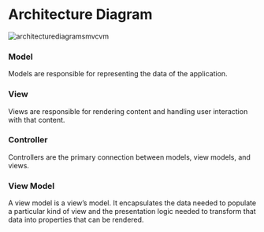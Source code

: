 # Architecture Diagram

![architecturediagramsmvcvm](https://user-images.githubusercontent.com/16432044/41361406-f5b5c55c-6efc-11e8-886c-bcd3adbd7294.png)

### Model
Models are responsible for representing the data of the application.

### View
Views are responsible for rendering content and handling user interaction with that content.

### Controller
Controllers are the primary connection between models, view models, and views.

### View Model
A view model is a view’s model. It encapsulates the data needed to populate a particular kind of view and the presentation logic needed to transform that data into properties that can be rendered.
